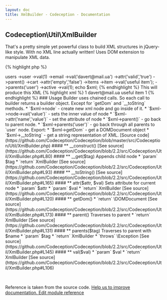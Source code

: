 ```yaml
---
layout: doc
title: XmlBuilder - Codeception - Documentation
---
```



## Codeception\Util\XmlBuilder



That's a pretty simple yet powerful class to build XML structures in jQuery-like style.
With no XML line actually written!
Uses DOM extension to manipulate XML data.


{% highlight php %}

<?php
$xml = new \Codeception\Util\XmlBuilder();
$xml->users
   ->user
       ->val(1)
       ->email
           ->val('davert@mail.ua')
           ->attr('valid','true')
           ->parent()
       ->cart
           ->attr('empty','false')
           ->items
               ->item
                   ->val('useful item');
               ->parents('user')
       ->active
           ->val(1);
echo $xml;

{% endhighlight %}

This will produce this XML

{% highlight xml %}

<?xml version="1.0"
<users>
   <user>
       1
       <email valid="true">davert@mail.ua</email>
       <cart empty="false">
           <items>
               <item>useful item</item>
           </items>
       </cart>
       <active>1</active>
   </user>
</users>

{% endhighlight %}

### Usage

Builder uses chained calls. So each call to builder returns a builder object.
Except for `getDom` and `__toString` methods.

 * `$xml->node` - create new xml node and go inside of it.
 * `$xml->node->val('value')` - sets the inner value of node
 * `$xml->attr('name','value')` - set the attribute of node
 * `$xml->parent()` - go back to parent node.
 * `$xml->parents('user')` - go back through all parents to `user` node.

Export:

 * `$xml->getDom` - get a DOMDocument object
 * `$xml->__toString` - get a string representation of XML.

[Source code](https://github.com/Codeception/Codeception/blob/master/src/Codeception/Util/XmlBuilder.php)


#### ** __construct() 

[See source](https://github.com/Codeception/Codeception/blob/2.2/src/Codeception/Util/XmlBuilder.php#L80)

#### ** __get($tag) 

Appends child node

 * `param` $tag

 * `return`  XmlBuilder

[See source](https://github.com/Codeception/Codeception/blob/2.2/src/Codeception/Util/XmlBuilder.php#L93)

#### ** __toString() 

[See source](https://github.com/Codeception/Codeception/blob/2.2/src/Codeception/Util/XmlBuilder.php#L165)

#### ** attr($attr, $val) 

Sets attribute for current node

 * `param` $attr
 * `param` $val

 * `return`  XmlBuilder

[See source](https://github.com/Codeception/Codeception/blob/2.2/src/Codeception/Util/XmlBuilder.php#L120)

#### ** getDom() 

 * `return`  \DOMDocument

[See source](https://github.com/Codeception/Codeception/blob/2.2/src/Codeception/Util/XmlBuilder.php#L173)

#### ** parent() 

Traverses to parent

 * `return`  XmlBuilder

[See source](https://github.com/Codeception/Codeception/blob/2.2/src/Codeception/Util/XmlBuilder.php#L131)

#### ** parents($tag) 

Traverses to parent with $name

 * `param` $tag

 * `return`  XmlBuilder
 * `throws`  \Exception

[See source](https://github.com/Codeception/Codeception/blob/2.2/src/Codeception/Util/XmlBuilder.php#L145)

#### ** val($val) 

 * `param` $val

 * `return`  XmlBuilder

[See source](https://github.com/Codeception/Codeception/blob/2.2/src/Codeception/Util/XmlBuilder.php#L106)

<p>&nbsp;</p><div class="alert alert-warning">Reference is taken from the source code. <a href="https://github.com/Codeception/Codeception/blob/2.2/src/Codeception/Util/XmlBuilder.php">Help us to improve documentation. Edit module reference</a></div>
